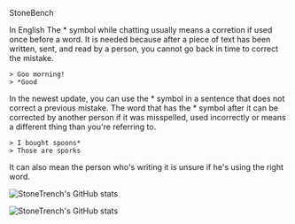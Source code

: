StoneBench

In English
The * symbol while chatting usually means a corretion if used once before a word.
It is needed because after a piece of text has been written, sent, and read by a person,
you cannot go back in time to correct the mistake.
```
> Goo morning!
> *Good
```
In the newest update, you can use the * symbol in a sentence that does not correct a previous mistake.
The word that has the * symbol after it can be corrected by another person if it was misspelled, used incorrectly or means a different thing than you're referring to.
```
> I bought spoons*
> Those are sporks
```
It can also mean the person who's writing it is unsure if he's using the right word.


![StoneTrench's GitHub stats](https://github-readme-stats.vercel.app/api?username=StoneTrench&show_icons=true&theme=radical)

![StoneTrench's GitHub stats](https://github-readme-stats.vercel.app/api/top-langs?username=StoneTrench&show_icons=true&locale=en&layout=compact&theme=radical)
